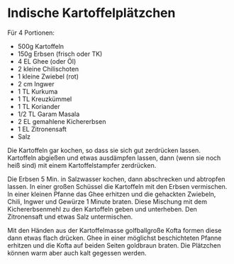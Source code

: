 Indische Kartoffelplätzchen
===========================

Für 4 Portionen:

* 500g Kartoffeln
* 150g Erbsen (frisch oder TK)
* 4 EL Ghee (oder Öl)
* 2 kleine Chilischoten
* 1 kleine Zwiebel (rot)
* 2 cm Ingwer
* 1 TL Kurkuma
* 1 TL Kreuzkümmel
* 1 TL Koriander
* 1/2 TL Garam Masala
* 2 EL gemahlene Kichererbsen
* 1 EL Zitronensaft
* Salz

Die Kartoffeln gar kochen, so dass sie sich gut zerdrücken lassen. Kartoffeln abgießen und etwas ausdämpfen lassen, dann (wenn sie noch heiß sind) mit einem Kartoffelstampfer zerdrücken.

Die Erbsen 5 Min. in Salzwasser kochen, dann abschrecken und abtropfen lassen. In einer großen Schüssel die Kartoffeln mit den Erbsen vermischen. In einer kleinen Pfanne das Ghee erhitzen und die gehackten Zwiebeln, Chili, Ingwer und Gewürze 1 Minute braten. Diese Mischung mit dem Kichererbsenmehl zu den Kartoffeln geben und unterheben. Den Zitronensaft und etwas Salz untermischen.

Mit den Händen aus der Kartoffelmasse golfballgroße Kofta formen diese dann etwas flach drücken. Ghee in einer möglichst beschichteten Pfanne erhitzen und die Kofta auf beiden Seiten goldbraun braten. Die Plätzchen können warm aber auch kalt gegessen werden.